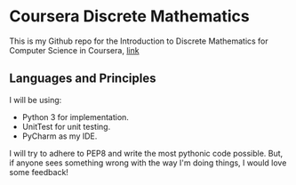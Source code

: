 # Coursera Discrete Mathematics

This is my Github repo for the Introduction to Discrete Mathematics for Computer Science in Coursera, [link](https://www.coursera.org/specializations/discrete-mathematics)

## Languages and Principles

I will be using:
* Python 3 for implementation.
* UnitTest for unit testing.
* PyCharm as my IDE.

I will try to adhere to PEP8 and write the most pythonic code possible. But, if anyone sees something wrong with the way I'm doing things, I would love some feedback!

